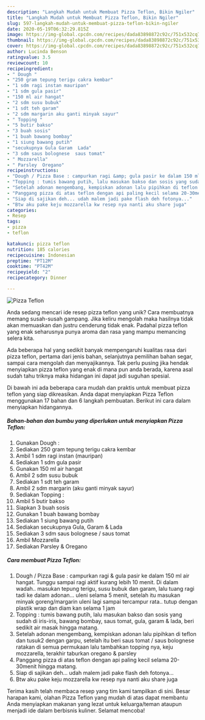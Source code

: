 ```yaml
---
description: "Langkah Mudah untuk Membuat Pizza Teflon, Bikin Ngiler"
title: "Langkah Mudah untuk Membuat Pizza Teflon, Bikin Ngiler"
slug: 597-langkah-mudah-untuk-membuat-pizza-teflon-bikin-ngiler
date: 2020-05-19T06:32:29.815Z
image: https://img-global.cpcdn.com/recipes/dada83898872c92c/751x532cq70/pizza-teflon-foto-resep-utama.jpg
thumbnail: https://img-global.cpcdn.com/recipes/dada83898872c92c/751x532cq70/pizza-teflon-foto-resep-utama.jpg
cover: https://img-global.cpcdn.com/recipes/dada83898872c92c/751x532cq70/pizza-teflon-foto-resep-utama.jpg
author: Lucinda Benson
ratingvalue: 3.5
reviewcount: 10
recipeingredient:
- " Dough "
- "250 gram tepung terigu cakra kembar"
- "1 sdm ragi instan mauripan"
- "1 sdm gula pasir"
- "150 ml air hangat"
- "2 sdm susu bubuk"
- "1 sdt teh garam"
- "2 sdm margarin aku ganti minyak sayur"
- " Topping "
- "5 butir bakso"
- "3 buah sosis"
- "1 buah bawang bombay"
- "1 siung bawang putih"
- "secukupnya Gula Garam  Lada"
- "3 sdm saus bolognese  saus tomat"
- " Mozzarella"
- " Parsley  Oregano"
recipeinstructions:
- "Dough / Pizza Base : campurkan ragi &amp; gula pasir ke dalam 150 ml air hangat. Tunggu sampai ragi aktif kurang lebih 10 menit. Di dalam wadah.. masukan tepung terigu, susu bubuk dan garam, lalu tuang ragi tadi ke dalam adonan... uleni selama 5 menit, setelah itu masukan minyak goreng/margarin uleni lagi sampai tercampur rata.. tutup dengan plastik wrap dan diam kan selama 1 jam"
- "Topping : tumis bawang putih, lalu masukan bakso dan sosis yang sudah di iris-iris, bawang bombay, saus tomat, gula, garam &amp; lada, beri sedikit air masak hingga matang."
- "Setelah adonan mengembang, kempiskan adonan lalu pipihkan di teflon dan tusuk2 dengan garpu, setelah itu beri saus tomat / saus bolognese ratakan di semua permukaan lalu tambahkan topping nya, keju mozzarella, terakhir taburkan oregano &amp; parsley"
- "Panggang pizza di atas teflon dengan api paling kecil selama 20-30menit hingga matang."
- "Siap di sajikan deh... udah malem jadi pake flash deh fotonya..."
- "Btw aku pake keju mozzarella kw resep nya nanti aku share juga"
categories:
- Resep
tags:
- pizza
- teflon

katakunci: pizza teflon 
nutrition: 185 calories
recipecuisine: Indonesian
preptime: "PT12M"
cooktime: "PT42M"
recipeyield: "2"
recipecategory: Dinner

---
```



![Pizza Teflon](https://img-global.cpcdn.com/recipes/dada83898872c92c/751x532cq70/pizza-teflon-foto-resep-utama.jpg)

Anda sedang mencari ide resep pizza teflon yang unik? Cara membuatnya memang susah-susah gampang. Jika keliru mengolah maka hasilnya tidak akan memuaskan dan justru cenderung tidak enak. Padahal pizza teflon yang enak seharusnya punya aroma dan rasa yang mampu memancing selera kita.

Ada beberapa hal yang sedikit banyak mempengaruhi kualitas rasa dari pizza teflon, pertama dari jenis bahan, selanjutnya pemilihan bahan segar, sampai cara mengolah dan menyajikannya. Tak perlu pusing jika hendak menyiapkan pizza teflon yang enak di mana pun anda berada, karena asal sudah tahu triknya maka hidangan ini dapat jadi suguhan spesial.




Di bawah ini ada beberapa cara mudah dan praktis untuk membuat pizza teflon yang siap dikreasikan. Anda dapat menyiapkan Pizza Teflon menggunakan 17 bahan dan 6 langkah pembuatan. Berikut ini cara dalam menyiapkan hidangannya.

<!--inarticleads1-->

##### Bahan-bahan dan bumbu yang diperlukan untuk menyiapkan Pizza Teflon:

1. Gunakan  Dough :
1. Sediakan 250 gram tepung terigu cakra kembar
1. Ambil 1 sdm ragi instan (mauripan)
1. Sediakan 1 sdm gula pasir
1. Gunakan 150 ml air hangat
1. Ambil 2 sdm susu bubuk
1. Sediakan 1 sdt teh garam
1. Ambil 2 sdm margarin (aku ganti minyak sayur)
1. Sediakan  Topping :
1. Ambil 5 butir bakso
1. Siapkan 3 buah sosis
1. Gunakan 1 buah bawang bombay
1. Sediakan 1 siung bawang putih
1. Sediakan secukupnya Gula, Garam &amp; Lada
1. Sediakan 3 sdm saus bolognese / saus tomat
1. Ambil  Mozzarella
1. Sediakan  Parsley &amp; Oregano




<!--inarticleads2-->

##### Cara membuat Pizza Teflon:

1. Dough / Pizza Base : campurkan ragi &amp; gula pasir ke dalam 150 ml air hangat. Tunggu sampai ragi aktif kurang lebih 10 menit. Di dalam wadah.. masukan tepung terigu, susu bubuk dan garam, lalu tuang ragi tadi ke dalam adonan... uleni selama 5 menit, setelah itu masukan minyak goreng/margarin uleni lagi sampai tercampur rata.. tutup dengan plastik wrap dan diam kan selama 1 jam
1. Topping : tumis bawang putih, lalu masukan bakso dan sosis yang sudah di iris-iris, bawang bombay, saus tomat, gula, garam &amp; lada, beri sedikit air masak hingga matang.
1. Setelah adonan mengembang, kempiskan adonan lalu pipihkan di teflon dan tusuk2 dengan garpu, setelah itu beri saus tomat / saus bolognese ratakan di semua permukaan lalu tambahkan topping nya, keju mozzarella, terakhir taburkan oregano &amp; parsley
1. Panggang pizza di atas teflon dengan api paling kecil selama 20-30menit hingga matang.
1. Siap di sajikan deh... udah malem jadi pake flash deh fotonya...
1. Btw aku pake keju mozzarella kw resep nya nanti aku share juga




Terima kasih telah membaca resep yang tim kami tampilkan di sini. Besar harapan kami, olahan Pizza Teflon yang mudah di atas dapat membantu Anda menyiapkan makanan yang lezat untuk keluarga/teman ataupun menjadi ide dalam berbisnis kuliner. Selamat mencoba!
